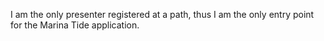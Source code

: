 I am the only presenter registered at a path, thus I am the only entry point for the Marina Tide application.